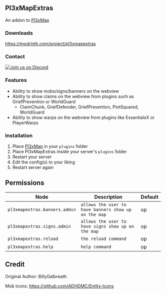## Pl3xMapExtras
An addon to [Pl3xMap](https://modrinth.com/plugin/pl3xmap)

### Downloads
https://modrinth.com/project/pl3xmapextras

### Contact
[![Join us on Discord](https://discord.com/api/guilds/931330926653358090/widget.png?style=banner2)](https://discord.gg/w7yCw4M9za)

### Features
- Ability to show mobs/signs/banners on the webview
- Ability to show claims on the webview from plugins such as GriefPrevention or WorldGuard
    - ClaimChunk, GriefDefender, GriefPrevention, PlotSquared, WorldGuard
- Ability to show warps on the webview from plugins like EssentialsX or PlayerWarps

### Installation
1) Place [Pl3xMap](https://modrinth.com/plugin/pl3xmap) in your `plugins` folder
2) Place Pl3xMapExtras inside your server's `plugins` folder
3) Restart your server
4) Edit the config(s) to your liking
5) Restart server again

## Permissions
| Node                          | Description                                          | Default |
|-------------------------------|------------------------------------------------------|---------|
| `pl3xmapextras.banners.admin` | `allows the user to have banners show up on the map` | op      |
| `pl3xmapextras.signs.admin`   | `allows the user to have signs show up on the map`   | op      |
| `pl3xmapextras.reload`        | `the reload command`                                 | op      |
| `pl3xmapextras.help`          | `help command`                                       | op      |

## Credit
Original Author: BillyGalbreath

Mob Icons: https://github.com/ADHDMC/Entity-Icons
